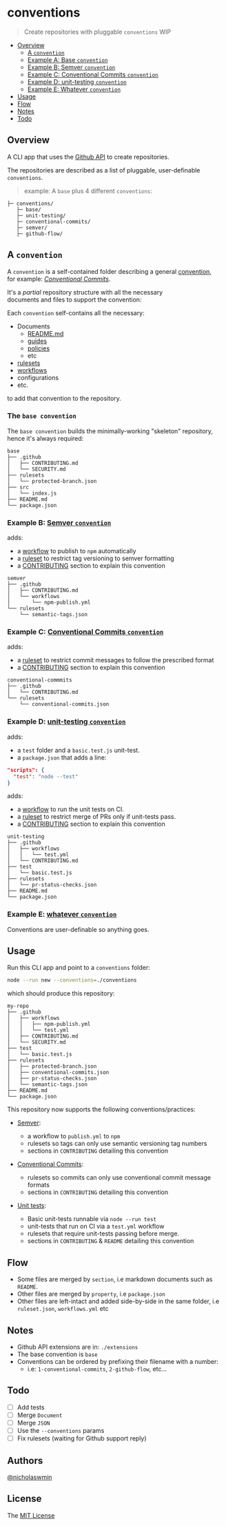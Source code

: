 # conventions

> Create repositories with pluggable `conventions`
> WIP

* [Overview](#overview)
  * [A `convention`](#a-convention)
  + [Example A: Base `convention`](#the--base-convention-)
  + [Example B: Semver `convention`](#another--convention-)
  + [Example C: Conventional Commits `convention`](#another--convention-)
  + [Example D: unit-testing `convention`](#another--convention-)
  + [Example E: Whatever `convention`](#another--convention-)
* [Usage](#usage)
* [Flow](#flow)
* [Notes](#notes)
* [Todo](#todo)


## Overview

A CLI app that uses the [Github API][gapi] to create repositories.

The repositories are described as a list of pluggable, 
user-definable `conventions`.

> example: A `base` plus 4 different `conventions`:

```
├─ conventions/
   ├─ base/
   ├─ unit-testing/
   ├─ conventional-commits/
   ├─ semver/
   ├─ github-flow/
```

## A `convention`

A `convention` is a self-contained folder describing a general 
[convention][convention],   
for example: [*Conventional Commits*][ccomits].

It's a *partial* repository structure with all the necessary  
documents and files to support the convention:

Each `convention` self-contains all the necessary:

- Documents
  - [README.md][readme]
  - [guides][guides]
  - [policies][secpolic]
  - etc
- [rulesets][rulesets]
- [workflows][actions]
- configurations 
- etc. 

to add that convention to the repository.

### The `base convention` 

The `base convention` builds the minimally-working "skeleton" repository, 
hence it's always required:

```
base
├── .github
│   ├── CONTRIBUTING.md
│   └── SECURITY.md
├── rulesets
│   └── protected-branch.json
├── src
│   └── index.js
├── README.md
└── package.json
```

### Example B: [Semver `convention`][semver]

adds:

- a [workflow][actions] to publish to `npm` automatically
- a [ruleset][rulesets] to restrict tag versioning to semver formatting
- a [CONTRIBUTING][guides] section to explain this convention

```
semver
├── .github
│   ├── CONTRIBUTING.md
│   └── workflows
│       └── npm-publish.yml
└── rulesets
    └── semantic-tags.json
```

### Example C: [Conventional Commits `convention`][ccomits]

adds:

- a [ruleset][rulesets] to restrict commit messages to follow the 
  prescribed format
- a [CONTRIBUTING][guides] section to explain this convention

```
conventional-commmits
├── .github
│   └── CONTRIBUTING.md
└── rulesets
    └── conventional-commits.json
```

### Example D: [unit-testing `convention`][ccomits]

adds:

- a `test` folder and a `basic.test.js` unit-test.
- a `package.json` that adds a line:
```json
"scripts": {
  "test": "node --test"
}
```

adds:

- a [workflow][actions] to run the unit tests on CI.
- a [ruleset][rulesets] to restrict merge of PRs only if unit-tests
  pass.
- a [CONTRIBUTING][guides] section to explain this convention


```
unit-testing
├── .github
│   ├── workflows
│   │   └── test.yml
│   └── CONTRIBUTING.md    
├── test
│   └── basic.test.js
├── rulesets
│   └── pr-status-checks.json
├── README.md
└── package.json
```

### Example E: [whatever `convention`][ccomits]

Conventions are user-definable so anything goes.

## Usage

Run this CLI app and point to a `conventions` folder:

```bash
node --run new --conventions=./conventions
```

which should produce this repository:

```
my-repo
├── .github
│   ├── workflows
│   │   ├── npm-publish.yml
│   │   └── test.yml
│   ├── CONTRIBUTING.md    
│   └── SECURITY.md    
├── test
│   └── basic.test.js
├── rulesets
│   ├── protected-branch.json
│   ├── conventional-commits.json
│   ├── pr-status-checks.json
│   └── semantic-tags.json
├── README.md
└── package.json
```

This repository now supports the following conventions/practices:

- [Semver][semver]:
  - a workflow to `publish.yml` to `npm` 
  - rulesets so tags can only use semantic versioning tag numbers
  - sections in `CONTRIBUTING` detailing this convention

- [Conventional Commits][ccomits]:
  - rulesets so commits can only use conventional commit message formats
  - sections in `CONTRIBUTING` detailing this convention
  
- [Unit tests][testing]:
  - Basic unit-tests runnable via `node --run test`
  - unit-tests that run on CI via a `test.yml` workflow
  - rulesets that require unit-tests passing before merge.
  - sections in `CONTRIBUTING` & `README` detailing this convention

## Flow

- Some files are merged by `section`, i.e markdown documents such as `README`.
- Other files are merged by `property`, i.e `package.json`
- Other files are left-intact and added side-by-side in the same folder,
  i.e `ruleset.json`, `workflows.yml` etc

## Notes

- Github API extensions are in: `./extensions`
- The base convention is `base`
- Conventions can be ordered by prefixing their filename with a number:
  - i.e: `1-conventional-commits`, `2-github-flow`, etc...

## Todo

- [ ] Add tests
- [ ] Merge `Document`
- [ ] Merge `JSON`
- [ ] Use the `--conventions` params
- [ ] Fix rulesets (waiting for Github support reply)

## Authors

[@nicholaswmin][author-url]

## License 

The [MIT License][license]

[convention]: https://en.wikipedia.org/wiki/Coding_conventions#
[ccomits]: https://www.conventionalcommits.org/en/v1.0.0/
[semver]: https://semver.org/
[gapi]: https://docs.github.com/en/rest?apiVersion=2022-11-28

[rulesets]: https://docs.github.com/en/repositories/configuring-branches-and-merges-in-your-repository/managing-rulesets/about-rulesets
[actions]: https://docs.github.com/en/actions/writing-workflows
[secpolic]: https://docs.github.com/en/code-security/getting-started/adding-a-security-policy-to-your-repository
[readme]: https://docs.github.com/en/repositories/managing-your-repositorys-settings-and-features/customizing-your-repository/about-readmes
[guides]: https://docs.github.com/en/communities/setting-up-your-project-for-healthy-contributions/setting-guidelines-for-repository-contributors
[testing]: https://en.wikipedia.org/wiki/Unit_testing

[author-url]: https://github.com/nicholaswmin
[license]: ./LICENSE
